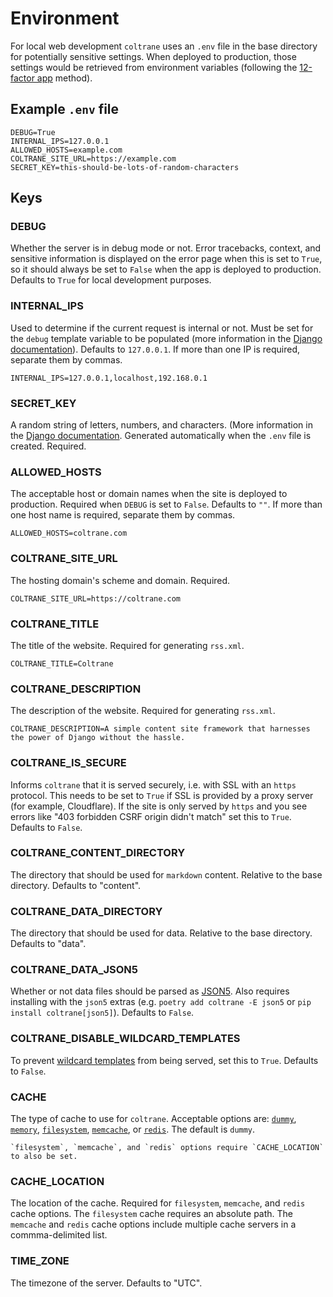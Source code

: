 # Environment

For local web development `coltrane` uses an `.env` file in the base directory for potentially sensitive settings. When deployed to production, those settings would be retrieved from environment variables (following the [12-factor app](https://12factor.net/config) method).

## Example `.env` file

```shell
DEBUG=True
INTERNAL_IPS=127.0.0.1
ALLOWED_HOSTS=example.com
COLTRANE_SITE_URL=https://example.com
SECRET_KEY=this-should-be-lots-of-random-characters
```

## Keys

### DEBUG

Whether the server is in debug mode or not. Error tracebacks, context, and sensitive information is displayed on the error page when this is set to `True`, so it should always be set to `False` when the app is deployed to production. Defaults to `True` for local development purposes.

### INTERNAL_IPS

Used to determine if the current request is internal or not. Must be set for the `debug` template variable to be populated (more information in the [Django documentation](https://docs.djangoproject.com/en/stable/ref/settings/#internal-ips)). Defaults to `127.0.0.1`. If more than one IP is required, separate them by commas.

```shell
INTERNAL_IPS=127.0.0.1,localhost,192.168.0.1
```

### SECRET_KEY

A random string of letters, numbers, and characters. (More information in the [Django documentation](https://docs.djangoproject.com/en/stable/ref/settings/#std:setting-SECRET_KEY). Generated automatically when the `.env` file is created. Required.

### ALLOWED_HOSTS

The acceptable host or domain names when the site is deployed to production. Required when `DEBUG` is set to `False`. Defaults to `""`. If more than one host name is required, separate them by commas.

```shell
ALLOWED_HOSTS=coltrane.com
```

### COLTRANE_SITE_URL

The hosting domain's scheme and domain. Required.

```shell
COLTRANE_SITE_URL=https://coltrane.com
```

### COLTRANE_TITLE

The title of the website. Required for generating `rss.xml`.

```shell
COLTRANE_TITLE=Coltrane
```

### COLTRANE_DESCRIPTION

The description of the website. Required for generating `rss.xml`.

```shell
COLTRANE_DESCRIPTION=A simple content site framework that harnesses the power of Django without the hassle.
```

### COLTRANE_IS_SECURE

Informs `coltrane` that it is served securely, i.e. with SSL with an `https` protocol. This needs to be set to `True` if SSL is provided by a proxy server (for example, Cloudflare). If the site is only served by `https` and you see errors like "403 forbidden CSRF origin didn't match" set this to `True`. Defaults to `False`.

### COLTRANE_CONTENT_DIRECTORY

The directory that should be used for `markdown` content. Relative to the base directory. Defaults to "content".

### COLTRANE_DATA_DIRECTORY

The directory that should be used for data. Relative to the base directory. Defaults to "data".

### COLTRANE_DATA_JSON5

Whether or not data files should be parsed as [JSON5](https://json5.org). Also requires installing with the `json5` extras (e.g. `poetry add coltrane -E json5` or `pip install coltrane[json5]`). Defaults to `False`.

### COLTRANE_DISABLE_WILDCARD_TEMPLATES

To prevent [wildcard templates](content.md#wildcards) from being served, set this to `True`. Defaults to `False`.

### CACHE

The type of cache to use for `coltrane`. Acceptable options are: [`dummy`](https://docs.djangoproject.com/en/stable/topics/cache/#dummy-caching-for-development), [`memory`](https://docs.djangoproject.com/en/stable/topics/cache/#local-memory-caching), [`filesystem`](https://docs.djangoproject.com/en/stable/topics/cache/#filesystem-caching), [`memcache`](https://docs.djangoproject.com/en/stable/topics/cache/#memcached), or [`redis`](https://docs.djangoproject.com/en/stable/topics/cache/#redis). The default is `dummy`.

```{note}
`filesystem`, `memcache`, and `redis` options require `CACHE_LOCATION` to also be set.
```

### CACHE_LOCATION

The location of the cache. Required for `filesystem`, `memcache`, and `redis` cache options. The `filesystem` cache requires an absolute path. The `memcache` and `redis` cache options include multiple cache servers in a commma-delimited list.

### TIME_ZONE

The timezone of the server. Defaults to "UTC".
